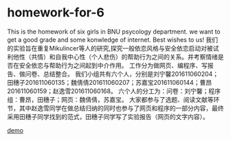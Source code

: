# homework-for-6
This is the homework of six girls in BNU psycology department. we want to get a good grade and some konwledge of internet. Best wishes to us!
我们的实验旨在重复Mikulincer等人的研究,探究一般依恋风格与安全依恋启动对被试利他性（共情）和自我中心性（个人悲伤）的帮助行为之间的关系。并考察情绪是否在安全依恋与帮助行为之间起到中介作用。
工作分为做网页、编程序、写报告、做问卷、总结整合。
我们小组共有六个人，分别是刘宁馨201611060204；田穗子201611060135；魏倩倩201611060207；苏嘉宝201611060144；曹昂201611060159；赵逸雪201611060168。
六个人的分工为：问卷：刘宁馨；程序组：曹昂，田穗子；网页：魏倩倩，苏嘉宝。
大家都参与了选题、阅读文献等环节，其中赵逸雪同学在做总结归纳的同时也参与了网页和程序的一部分内容，最终采用田穗子同学找到的范式，田穗子同学写了实验报告（网页的文字内容）。

[demo](https://ningxinliu.github.io/homework-for-6/pages-1.html)
